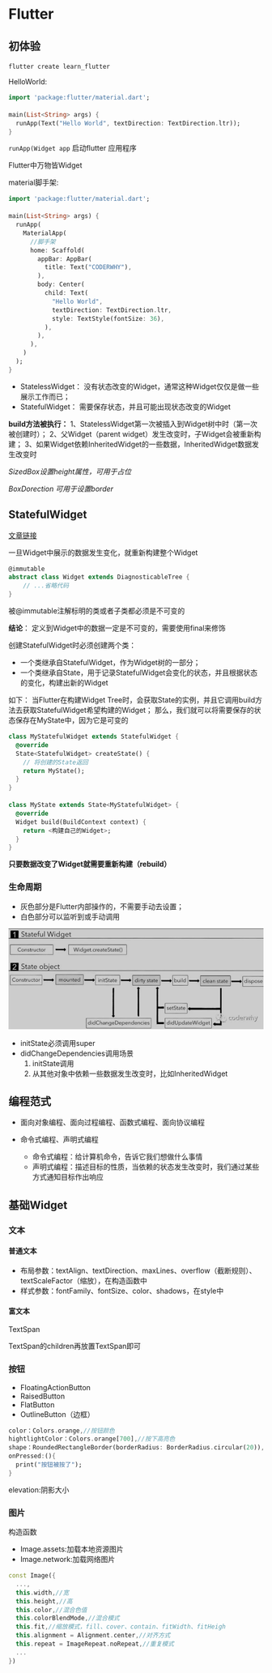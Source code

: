 # Flutter

## 初体验

`flutter create learn_flutter`

HelloWorld:

```dart
import 'package:flutter/material.dart';

main(List<String> args) {
  runApp(Text("Hello World", textDirection: TextDirection.ltr));
}
```

`runApp(Widget app` 启动flutter 应用程序

Flutter中万物皆Widget

material脚手架:

```dart
import 'package:flutter/material.dart';

main(List<String> args) {
  runApp(
    MaterialApp(
      //脚手架
      home: Scaffold(
        appBar: AppBar(
          title: Text("CODERWHY"),
        ),
        body: Center(
          child: Text(
            "Hello World",
            textDirection: TextDirection.ltr,
            style: TextStyle(fontSize: 36),
          ),
        ),
      ),
    )
  );
}
```

- StatelessWidget： 没有状态改变的Widget，通常这种Widget仅仅是做一些展示工作而已；
- StatefulWidget： 需要保存状态，并且可能出现状态改变的Widget

**build方法被执行：**
1、StatelessWidget第一次被插入到Widget树中时（第一次被创建时）；
2、父Widget（parent widget）发生改变时，子Widget会被重新构建；
3、如果Widget依赖InheritedWidget的一些数据，InheritedWidget数据发生改变时

*SizedBox设置height属性，可用于占位* 

*BoxDorection 可用于设置border*

## StatefulWidget

[文章链接](https://mp.weixin.qq.com/s?__biz=Mzg5MDAzNzkwNA==&mid=2247483705&idx=1&sn=56693bb8b23f41757db48df93aae6866&chksm=cfe3f2c6f8947bd097f63f280de61f7b5634d71332f75679923ea4fceeb6f7c31885f0a26f77&scene=178&cur_album_id=1566028536430247937#rd)

一旦Widget中展示的数据发生变化，就重新构建整个Widget

```dart
@immutable
abstract class Widget extends DiagnosticableTree {
    // ...省略代码
}
```

被@immutable注解标明的类或者子类都必须是不可变的

**结论**： 定义到Widget中的数据一定是不可变的，需要使用final来修饰

创建StatefulWidget时必须创建两个类：

- 一个类继承自StatefulWidget，作为Widget树的一部分；
- 一个类继承自State，用于记录StatefulWidget会变化的状态，并且根据状态的变化，构建出新的Widget

如下：
当Flutter在构建Widget Tree时，会获取State的实例，并且它调用build方法去获取StatefulWidget希望构建的Widget；
那么，我们就可以将需要保存的状态保存在MyState中，因为它是可变的

```dart
class MyStatefulWidget extends StatefulWidget {
  @override
  State<StatefulWidget> createState() {
    // 将创建的State返回
    return MyState();
  }
}

class MyState extends State<MyStatefulWidget> {
  @override
  Widget build(BuildContext context) {
    return <构建自己的Widget>;
  }
}
```

**只要数据改变了Widget就需要重新构建（rebuild）**

###  生命周期

- 灰色部分是Flutter内部操作的，不需要手动去设置；
- 白色部分可以监听到或手动调用

![生命周期](../attachment/../../attachment/flutter_lifecycle_simple.png)

- initState必须调用super
- didChangeDependencies调用场景
  1. initState调用
  2. 从其他对象中依赖一些数据发生改变时，比如InheritedWidget

## 编程范式

- 面向对象编程、面向过程编程、函数式编程、面向协议编程

- 命令式编程、声明式编程

  - 命令式编程：给计算机命令，告诉它我们想做什么事情
  - 声明式编程：描述目标的性质，当依赖的状态发生改变时，我们通过某些方式通知目标作出响应

## 基础Widget

### 文本

#### 普通文本

- 布局参数：textAlign、textDirection、maxLines、overflow（截断规则）、textScaleFactor（缩放），在构造函数中
- 样式参数：fontFamily、fontSize、color、shadows，在style中

#### 富文本

TextSpan

TextSpan的children再放置TextSpan即可

### 按钮

- FloatingActionButton
- RaisedButton
- FlatButton
- OutlineButton（边框）

```dart
color：Colors.orange,//按钮颜色
hightlightColor：Colors.orange[700],//按下高亮色
shape：RoundedRectangleBorder(borderRadius: BorderRadius.circular(20)),//圆角
onPressed:(){
  print("按钮被按了");
}
```

elevation:阴影大小

### 图片

构造函数

- Image.assets:加载本地资源图片
- Image.network:加载网络图片

```dart
const Image({
  ...,
  this.width,//宽
  this.height,//高
  this.color,//混合色值
  this.colorBlendMode,//混合模式
  this.fit,//缩放模式，fill、cover、contain、fitWidth、fitHeigh
  this.alignment = Alignment.center,//对齐方式
  this.repeat = ImageRepeat.noRepeat,//重复模式
  ...
})
```
